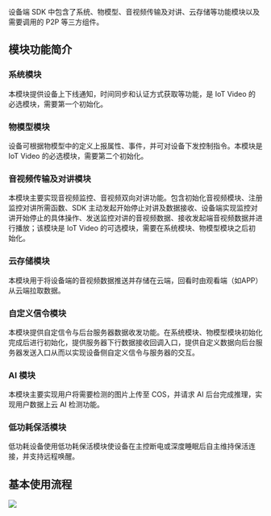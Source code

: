 

设备端 SDK 中包含了系统、物模型、音视频传输及对讲、云存储等功能模块以及需要调用的 P2P 等三方组件。

## 模块功能简介

### 系统模块

本模块提供设备上下线通知，时间同步和认证方式获取等功能，是 IoT Video 的必选模块，需要第一个初始化。

### 物模型模块

设备可根据物模型中的定义上报属性、事件，并可对设备下发控制指令。本模块是 IoT Video 的必选模块，需要第二个初始化。

### 音视频传输及对讲模块

本模块主要实现音视频监控、音视频双向对讲功能。包含初始化音视频模块、注册监控对讲所需函数、SDK 主动发起开始停止对讲及数据接收、设备端实现监控对讲开始停止的具体操作、发送监控对讲的音视频数据、接收发起端音视频数据并进行播放；该模块是 IoT Video 的可选模块，需要在系统模块、物模型模块之后初始化。

### 云存储模块

本模块用于将设备端的音视频数据推送并存储在云端，回看时由观看端（如APP）从云端拉取数据。

### 自定义信令模块

本模块提供自定信令与后台服务器数据收发功能。在系统模块、物模型模块初始化完成后进行初始化，提供服务器下行数据接收回调入口，提供自定义数据向后台服务器发送入口从而以实现设备侧自定义信令与服务器的交互。

### AI 模块

本模块主要实现用户将需要检测的图片上传至 COS，并请求 AI 后台完成推理，实现用户数据上云 AI 检测功能。

### 低功耗保活模块

低功耗设备使用低功耗保活模块使设备在主控断电或深度睡眠后自主维持保活连接，并支持远程唤醒。

## 基本使用流程
![](https://qcloudimg.tencent-cloud.cn/raw/64f3bc921d981cf88c317f28103d53de.png)

